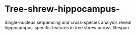 # Tree-shrew-hippocampus-
Single-nucleus sequencing and cross-species analysis reveal hippocampus-specific features in tree shrew across lifespan
